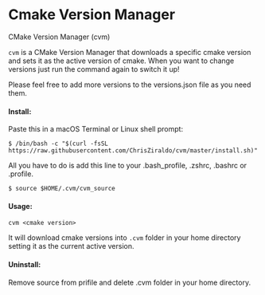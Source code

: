 # Cmake Version Manager
CMake Version Manager (cvm)

`cvm` is a CMake Version Manager that downloads a specific cmake version and sets it as the active version of cmake. When you want to change versions just run the command again to switch it up!

Please feel free to add more versions to the versions.json file as you need them.

#### Install:
Paste this in a macOS Terminal or Linux shell prompt:

```
$ /bin/bash -c "$(curl -fsSL https://raw.githubusercontent.com/ChrisZiraldo/cvm/master/install.sh)"
```

All you have to do is add this line to your .bash_profile, .zshrc, .bashrc or .profile.

```
$ source $HOME/.cvm/cvm_source
```

#### Usage:

```
cvm <cmake version>
```

It will download cmake versions <cmake version> into `.cvm` folder in your home directory setting it as the current active version.


#### Uninstall:
Remove source from prifile and delete .cvm folder in your home directory.